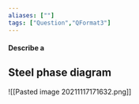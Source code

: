 ```yaml
---
aliases: [""]
tags: ["Question","QFormat3"]
---
```


#### Describe a
## Steel phase diagram
![[Pasted image 20211117171632.png]]

